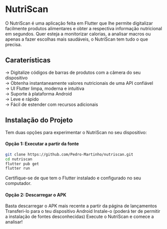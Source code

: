 # NutriScan

O NutriScan é uma aplicação feita em Flutter que lhe permite digitalizar facilmente produtos alimentares e obter a respectiva informação nutricional em segundos. Quer esteja a monitorizar calorias, a analisar macros ou apenas a fazer escolhas mais saudáveis, o NutriScan tem tudo o que precisa.


## Caraterísticas
-> Digitalize códigos de barras de produtos com a câmera do seu dispositivo <br>
-> Obtenha instantaneamente valores nutricionais de uma API confiável <br>
-> UI Flutter limpa, moderna e intuitiva <br>
-> Suporte à plataforma Android <br>
-> Leve e rápido <br>
-> Fácil de estender com recursos adicionais <br>


## Instalação do Projeto

Tem duas opções para experimentar o NutriScan no seu dispositivo:
#### Opção 1: Executar a partir da fonte

```bash
git clone https://github.com/Pedro-Martinho/nutriscan.git
cd nutriscan
flutter pub get
flutter run
```
Certifique-se de que tem o Flutter instalado e configurado no seu computador.


#### Opção 2: Descarregar o APK

Basta descarregar o APK mais recente a partir da página de lançamentos
Transferi-lo para o teu dispositivo Android
Instale-o (poderá ter de permitir a instalação de fontes desconhecidas)
Execute o NutriScan e comece a analisar!
